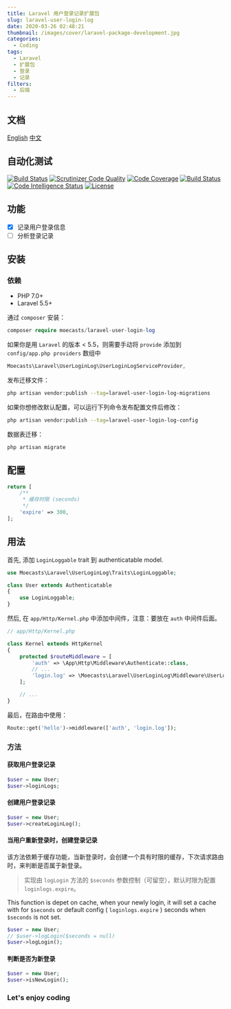 ```yaml
---
title: Laravel 用户登录记录扩展包
slug: laravel-user-login-log
date: 2020-03-26 02:48:21
thumbnail: /images/cover/laravel-package-development.jpg
categories:
  - Coding
tags:
  - Laravel
  - 扩展包
  - 登录
  - 记录
filters:
  - 后端
---
```


## 文档

[English](https://github.com/MoeCasts/laravel-wallet)
[中文](https://www.tore.moe/post/laravel-user-login-log)

## 自动化测试

[![Build Status](https://www.travis-ci.org/MoeCasts/laravel-wallet.svg?branch=master)](https://www.travis-ci.org/MoeCasts/laravel-wallet)
[![Scrutinizer Code Quality](https://scrutinizer-ci.com/g/MoeCasts/laravel-user-login-log/badges/quality-score.png?b=master)](https://scrutinizer-ci.com/g/MoeCasts/laravel-user-login-log/?branch=master)
[![Code Coverage](https://scrutinizer-ci.com/g/MoeCasts/laravel-user-login-log/badges/coverage.png?b=master)](https://scrutinizer-ci.com/g/MoeCasts/laravel-user-login-log/?branch=master)
[![Build Status](https://scrutinizer-ci.com/g/MoeCasts/laravel-user-login-log/badges/build.png?b=master)](https://scrutinizer-ci.com/g/MoeCasts/laravel-user-login-log/build-status/master)
[![Code Intelligence Status](https://scrutinizer-ci.com/g/MoeCasts/laravel-user-login-log/badges/code-intelligence.svg?b=master)](https://scrutinizer-ci.com/code-intelligence)
[![License](https://img.shields.io/github/license/MoeCasts/laravel-user-login-log)](#)

## 功能

- [x] 记录用户登录信息
- [ ] 分析登录记录

## 安装

### 依赖

- PHP 7.0+
- Laravel 5.5+

通过 `composer` 安装：

```php
composer require moecasts/laravel-user-login-log
```

如果你是用 `Laravel` 的版本 < 5.5，则需要手动将 `provide` 添加到 `config/app.php providers` 数组中

```php
Moecasts\Laravel\UserLoginLog\UserLoginLogServiceProvider,
```

发布迁移文件：

```bash
php artisan vendor:publish --tag=laravel-user-login-log-migrations
```

如果你想修改默认配置，可以运行下列命令发布配置文件后修改：

```bash
php artisan vendor:publish --tag=laravel-user-login-log-config
```

数据表迁移：

```bash
php artisan migrate
```

## 配置

```php
return [
    /**
     * 缓存时限 (seconds)
     */
    'expire' => 300,
];
```

## 用法

首先, 添加 `LoginLoggable` trait 到 authenticatable model.

```php
use Moecasts\Laravel\UserLoginLog\Traits\LoginLoggable;

class User extends Authenticatable
{
    use LoginLoggable;
}
```

然后, 在 `app/Http/Kernel.php` 中添加中间件，注意：要放在 `auth` 中间件后面。

```php
// app/Http/Kernel.php

class Kernel extends HttpKernel
{
    protected $routeMiddleware = [
        'auth' => \App\Http\Middleware\Authenticate::class,
        // ...
        'login.log' => \Moecasts\Laravel\UserLoginLog\Middleware\UserLoginLogMiddleware::class,
    ];

    // ...
}
```

最后，在路由中使用：

```php
Route::get('hello')->middleware(['auth', 'login.log']);
```

### 方法

#### 获取用户登录记录

```php
$user = new User;
$user->loginLogs;
```

#### 创建用户登录记录

```php
$user = new User;
$user->createLoginLog();
```

#### 当用户重新登录时，创建登录记录

该方法依赖于缓存功能，当新登录时，会创建一个具有时限的缓存，下次请求路由时，来判断是否属于新登录。

> 实现由 `logLogin` 方法的 `$seconds` 参数控制（可留空），默认时限为配置 `loginlogs.expire`。

This function is depet on cache, when your newly login, it will set a cache with for `$seconds` or default config ( `loginlogs.expire` ) seconds when `$seconds` is not set.

```php
$user = new User;
// $user->logLogin($seconds = null)
$user->logLogin();
```

#### 判断是否为新登录

```php
$user = new User;
$user->isNewLogin();
```

### Let's enjoy coding
